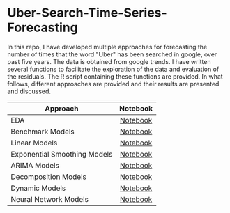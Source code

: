# Uber-Search-Time-Series-Forecasting

In this repo, I have developed multiple approaches for forecasting the number of times that the word "Uber" has been searched in google, over past five years. The data is obtained from google trends. I have written several functions to facilitate the exploration of the data and evaluation of the residuals. The R script containing these functions are provided. In what follows, different approaches are provided and their results are presented and discussed.

| Approach        | Notebook|
| ------------- |:-------------:| 
| EDA    | [Notebook](http://htmlpreview.github.io/?https://github.com/miladdoostan/Uber-Search-Time-Series-Forecasting/blob/a0afddc7a8fa9d38ed5b675504df9bca3cf122e0/uber_eda.nb.html)| 
| Benchmark Models    |[Notebook](http://htmlpreview.github.io/?https://github.com/miladdoostan/Uber-Search-Time-Series-Forecasting/blob/a9c274a823014d0d8866ef9497e2704b683efaa3/benchmark_models.nb.html)|   
| Linear Models |[Notebook](http://htmlpreview.github.io/?https://github.com/miladdoostan/Uber-Search-Time-Series-Forecasting/blob/e1680677dc5fbb5ea4649251dae2f6a3b35adc89/uber_linear_models.nb.html)|
|Exponential Smoothing Models | [Notebook](http://htmlpreview.github.io/?https://github.com/miladdoostan/Uber-Search-Time-Series-Forecasting/blob/8cf5c730aabd8ab2a508a36c7f23b14650b7eb85/exp_smoothing_models.nb.html)|
|ARIMA Models |[Notebook](http://htmlpreview.github.io/?https://github.com/miladdoostan/Uber-Search-Time-Series-Forecasting/blob/43840bc009aee42bffc39e0c1132be9663478b1a/arima_models.nb.html)|
|Decomposition Models|[Notebook](http://htmlpreview.github.io/?https://github.com/miladdoostan/Uber-Search-Time-Series-Forecasting/blob/f0e28349ba381291953483147afa5b369dd952b1/decomposition_models.nb.html)|
|Dynamic Models|[Notebook](http://htmlpreview.github.io/?https://github.com/miladdoostan/Uber-Search-Time-Series-Forecasting/blob/a05a959aad71d6c51a0f2794df4e66702a9d3da5/dynamic_models.nb.html)|
|Neural Network Models|[Notebook](http://htmlpreview.github.io/?https://github.com/miladdoostan/Uber-Search-Time-Series-Forecasting/blob/e2ea3839a77c0875e9484003d2b630ed1dc6289f/neural_network_models.nb.html)|
